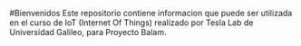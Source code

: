 #Bienvenidos 
Este repositorio contiene informacion que puede ser utilizada en el curso de IoT (Internet Of Things) realizado por Tesla Lab de Universidad Galileo, para Proyecto Balam.